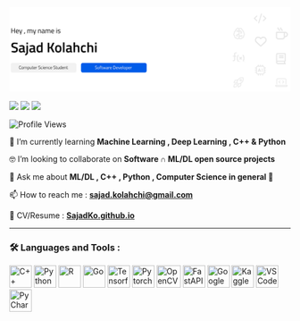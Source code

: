 <a href="#"><img src="./header.svg" /></a>
<p>
<a href="https://www.linkedin.com/in/sajadkolahchi/"><img src="https://img.shields.io/badge/LinkedIn-0077B5?style=for-the-badge&logo=linkedin&logoColor=white" /></a>
<a href="https://huggingface.co/sajadk"><img src="https://img.shields.io/badge/Huggingface-FFD21E?style=for-the-badge" /></a>
<a href="https://www.kaggle.com/sajadko"><img src="https://img.shields.io/badge/Kaggle-20BEFF?style=for-the-badge&logo=Kaggle&logoColor=white" /></a>
</p>
<img src="https://komarev.com/ghpvc/?username=sajadko&style=for-the-badge&color=blue" alt="Profile Views" height="25"/>

🧠 I’m currently learning **Machine Learning , Deep Learning , C++ & Python**

🤓 I’m looking to collaborate on **Software &#x2229; ML/DL open source projects**

💬 Ask me about **ML/DL , C++ , Python , Computer Science in general 🙂**

📫 How to reach me : **sajad.kolahchi@gmail.com**

📄 CV/Resume : <a href="https://sajadko.github.io/" target="_blank">**SajadKo.github.io**</a>

<hr />
<h3>🛠️ Languages and Tools :</h3>
<p>
<img src="https://upload.wikimedia.org/wikipedia/commons/1/18/ISO_C%2B%2B_Logo.svg" title="C++" height="40" width="40"/>
<img src="https://cdn.jsdelivr.net/gh/devicons/devicon/icons/python/python-original.svg" title="Python" height="40" width="40"/>
<img src="https://cdn.jsdelivr.net/gh/devicons/devicon/icons/r/r-original.svg" title="R" height="40" width="40"/>
<img src="https://cdn.jsdelivr.net/gh/devicons/devicon/icons/go/go-original.svg" title="Go" height="40" width="40"/>
<img src="https://cdn.jsdelivr.net/gh/devicons/devicon/icons/tensorflow/tensorflow-original.svg" title="Tensorflow" height="40" width="40"/>
<img src="https://pytorch.org/assets/images/logo-icon.svg" title="Pytorch" height="40" width="40"/>
<img src="https://raw.githubusercontent.com/wiki/opencv/opencv/logo/OpenCV_logo_no_text.png" title="OpenCV" height="40" width="43"/>
<img src="https://cdn.worldvectorlogo.com/logos/fastapi.svg" title="FastAPI" height="40" width="40"/>
<img src="https://upload.wikimedia.org/wikipedia/commons/d/d0/Google_Colaboratory_SVG_Logo.svg" title="Google Colab" height="40" width="40"/>
<img src="https://cdn.jsdelivr.net/gh/devicons/devicon/icons/kaggle/kaggle-original.svg" title="Kaggle" height="40" width="40"/>
<img src="https://upload.wikimedia.org/wikipedia/commons/9/9a/Visual_Studio_Code_1.35_icon.svg" title="VSCode" height="40" width="40"/>
<img src="https://upload.wikimedia.org/wikipedia/commons/1/1d/PyCharm_Icon.svg" title="PyCharm" height="40" width="40"/>
</p>

